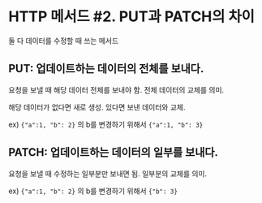 # HTTP 메서드 #2. PUT과 PATCH의 차이

둘 다 데이터를 수정할 때 쓰는 메서드

## PUT: 업데이트하는 데이터의 전체를 보내다.

요청을 보낼 때 해당 데이터 전체를 보내야 함. 전체 데이터의 교체를 의미.

해당 데이터가 없다면 새로 생성. 있다면 보낸 데이터와 교체.

ex) `{"a":1, "b": 2}` 의 b를 변경하기 위해서 `{"a":1, "b": 3}`

## PATCH: 업데이트하는 데이터의 일부를 보내다.

요청을 보낼 때 수정하는 일부분만 보내면 됨. 일부분의 교체를 의미.

ex) `{"a":1, "b": 2}` 의 b를 변경하기 위해서 `{"b": 3}`
